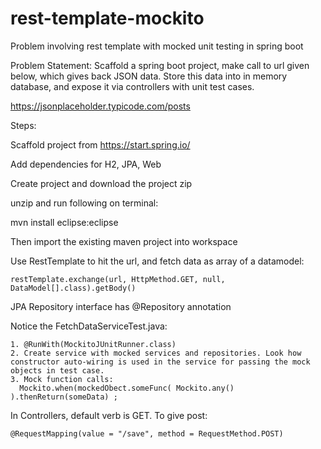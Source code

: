# rest-template-mockito
Problem involving rest template with mocked unit testing in spring boot


Problem Statement:
Scaffold a spring boot project, make call to url given below, which gives back JSON data.
Store this data into in memory database, and expose it via controllers with unit test cases.

https://jsonplaceholder.typicode.com/posts

Steps:

Scaffold project from https://start.spring.io/

Add dependencies for H2, JPA, Web

Create project and download the project zip

unzip and run following on terminal:

mvn install eclipse:eclipse

Then import the existing maven project into workspace

Use RestTemplate to hit the url, and fetch data as array of a datamodel:
```
restTemplate.exchange(url, HttpMethod.GET, null, DataModel[].class).getBody()
```
JPA Repository interface has @Repository annotation

Notice the FetchDataServiceTest.java:
```
1. @RunWith(MockitoJUnitRunner.class)
2. Create service with mocked services and repositories. Look how constructor auto-wiring is used in the service for passing the mock objects in test case.
3. Mock function calls:
  Mockito.when(mockedObect.someFunc( Mockito.any() ).thenReturn(someData) ; 
  ```
In Controllers, default verb is GET. To give post:
```
@RequestMapping(value = "/save", method = RequestMethod.POST)
```